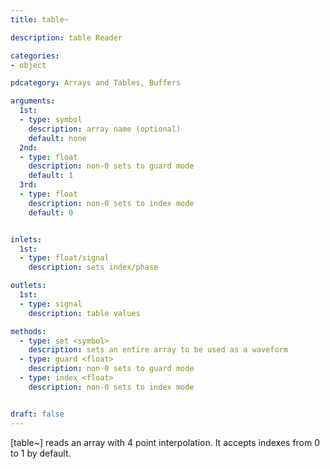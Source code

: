 ```yaml
---
title: table~

description: table Reader

categories:
- object

pdcategory: Arrays and Tables, Buffers

arguments:
  1st:
  - type: symbol
    description: array name (optional)
    default: none
  2nd:
  - type: float
    description: non-0 sets to guard mode
    default: 1
  3rd:
  - type: float
    description: non-0 sets to index mode
    default: 0


inlets:
  1st:
  - type: float/signal
    description: sets index/phase

outlets:
  1st:
  - type: signal
    description: table values

methods:
  - type: set <symbol>
    description: sets an entire array to be used as a waveform
  - type: guard <float>
    description: non-0 sets to guard mode
  - type: index <float>
    description: non-0 sets to index mode


draft: false
---
```


[table~] reads an array with 4 point interpolation. It accepts indexes from 0 to 1 by default.
